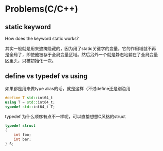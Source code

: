 # Problems(C/C++)

## static keyword

How does the keyword static works?

其实一般就是用来遮掩隐藏的，因为用了static关键字的变量，它的作用域就不再是全局了，即使他被存于全局变量区域。然后另外一个就是静态地躺在了全局变量区里头，只被初始化一次。

## define vs typedef vs using

如果都是用来做type alias的话，就是这样（不过define还是别滥用

``` cpp
#define T std::int64_t
using T = std::int64_t;
typedef std::int64_t T;
```

typedef 为什么顺序有点不一样呢，可以直接想想C风格的struct

``` c
typedef struct 
{
    int foo;
    int bar;
} S;
```
